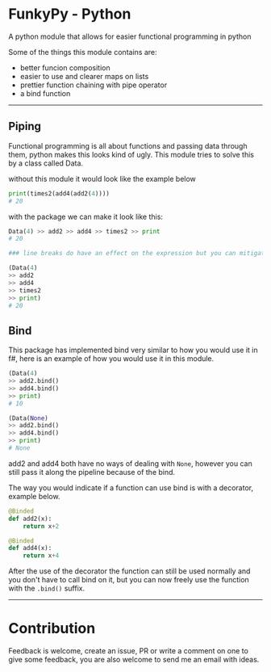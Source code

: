 # FunkyPy - Python

A python module that allows for easier functional programming in python

Some of the things this module contains are:

- better funcion composition
- easier to use and clearer maps on lists
- prettier function chaining with pipe operator
- a bind function

---

## Piping

Functional programming is all about functions and passing data through them, python makes this looks kind of ugly. This module tries to solve this by a class called Data.

without this module it would look like the example below

```py
print(times2(add4(add2(4))))
# 20
```
with the package we can make it look like this:
```py
Data(4) >> add2 >> add4 >> times2 >> print
# 20

### line breaks do have an effect on the expression but you can mitigate this by parentheses

(Data(4)
>> add2
>> add4
>> times2
>> print)
# 20
```

## Bind

This package has implemented bind very similar to how you would use it in f#, here is an example of how you would use it in this module.

```py
(Data(4) 
>> add2.bind()
>> add4.bind()
>> print)
# 10

(Data(None) 
>> add2.bind()
>> add4.bind()
>> print)
# None
```
add2 and add4 both have no ways of dealing with `None`, however you can still pass it along the pipeline because of the bind. 

The way you would indicate if a function can use bind is with a decorator, example below.
```py
@Binded
def add2(x):
    return x+2

@Binded
def add4(x):
    return x+4
```
After the use of the decorator the function can still be used normally and you don't have to call bind on it, but you can now freely use the function with the `.bind()` suffix.

---

# Contribution

Feedback is welcome, create an issue, PR or write a comment on one to give some feedback, you are also welcome to send me an email with ideas.
